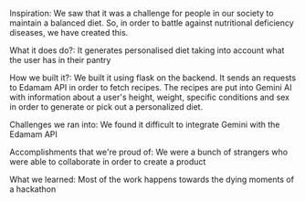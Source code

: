 Inspiration: We saw that it was a challenge for people in our society to maintain a balanced diet. So, in order to battle against nutritional deficiency diseases, we have created this.

What it does do?: It generates personalised diet taking into account what the user has in their pantry

How we built it?: We built it using flask on the backend. It sends an requests to Edamam API in order to fetch recipes. The recipes are put into Gemini AI with information about a user's height, weight, specific conditions and sex in order to generate or pick out a personalized diet.

Challenges we ran into: We found it difficult to integrate Gemini with the Edamam API

Accomplishments that we're proud of:  We were a bunch of strangers who were able to collaborate in order to create a product

What we learned: Most of the work happens towards the dying moments of a hackathon
